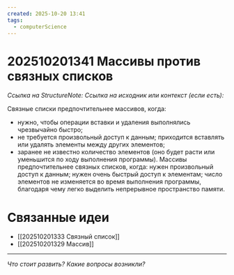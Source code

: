 ```yaml
---
created: 2025-10-20 13:41
tags:
  - computerScience
---
```

# 202510201341 Массивы против связных списков

*Ссылка на StructureNote:*
*Ссылка на исходник или контекст (если есть):* 

Связные списки предпочтительнее массивов, когда: 
- нужно, чтобы операции вставки и удаления выполнялись чрезвычайно быстро; 
- не требуется произвольный доступ к данным; приходится вставлять или удалять элементы между других элементов; 
- заранее не известно количество элементов (оно будет расти или уменьшится по ходу выполнения программы). Массивы предпочтительнее связных списков, когда: нужен произвольный доступ к данным; нужен очень быстрый доступ к элементам; число элементов не изменяется во время выполнения программы, благодаря чему легко выделить непрерывное пространство памяти.

# Связанные идеи

- [[202510201333 Связный список]]
- [[202510201329 Массив]] 
---

*Что стоит развить? Какие вопросы возникли?*
